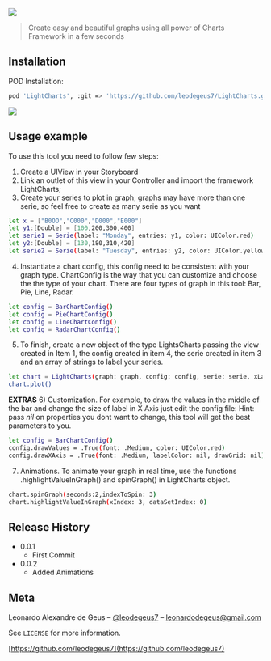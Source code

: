 


![](https://i.imgur.com/xTzErOi.jpg)

> Create easy and beautiful graphs using all power of Charts Framework in a few seconds


## Installation

POD Installation:

```sh
pod 'LightCharts', :git => 'https://github.com/leodegeus7/LightCharts.git'
```

![](https://i.imgur.com/uyRmVxF.jpg)

## Usage example

To use this tool you need to follow few steps:

1) Create a UIView in your Storyboard
2) Link an outlet of this view in your Controller and import the framework LightCharts;
3) Create your series to plot in graph, graphs may have more than one serie, so feel free to create as many serie as you want

```sh
let x = ["B0OO","C000","D000","E000"]
let y1:[Double] = [100,200,300,400]
let serie1 = Serie(label: "Monday", entries: y1, color: UIColor.red)
let y2:[Double] = [130,180,310,420]
let serie2 = Serie(label: "Tuesday", entries: y2, color: UIColor.yellow)
```
4) Instantiate a chart config, this config need to be consistent with your graph type. ChartConfig is the way that you can customize and choose the the type of your chart. There are four types of graph in this tool: Bar, Pie, Line, Radar.

```sh
let config = BarChartConfig()
let config = PieChartConfig()
let config = LineChartConfig()
let config = RadarChartConfig()
```

5) To finish, create a new object of the type LightsCharts passing the view created in Item 1, the config created in item 4, the serie created in item 3 and an array of strings to label your series. 

```sh
let chart = LightCharts(graph: graph, config: config, serie: serie, xLabel: x)
chart.plot()
```

**EXTRAS**
6) Customization. For example, to draw the values in the middle of the bar and change the size of label in X Axis just edit the config file:
Hint: pass *nil* on properties you dont want to change, this tool will get the best parameters to you.

```sh
let config = BarChartConfig()
config.drawValues = .True(font: .Medium, color: UIColor.red)
config.drawXAxis = .True(font: .Medium, labelColor: nil, drawGrid: nil)
```

7) Animations. To animate your graph in real time, use the functions .highlightValueInGraph() and spinGraph() in LightCharts object.

```sh
chart.spinGraph(seconds:2,indexToSpin: 3)
chart.highlightValueInGraph(xIndex: 3, dataSetIndex: 0)
```



## Release History

* 0.0.1
    * First Commit
* 0.0.2
    * Added Animations

## Meta

Leonardo Alexandre de Geus – [@leodegeus7](https://www.linkedin.com/in/leodegeus7/) – leonardodegeus@gmail.com

See ``LICENSE`` for more information.

[https://github.com/leodegeus7](https://github.com/leodegeus7)
